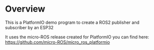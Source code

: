 # Overview
This is a PlatformIO demo program to create a ROS2 publisher and subscriber by an ESP32

It uses the micro-ROS release created for PlatformIO you can find here: https://github.com/micro-ROS/micro_ros_platformio
